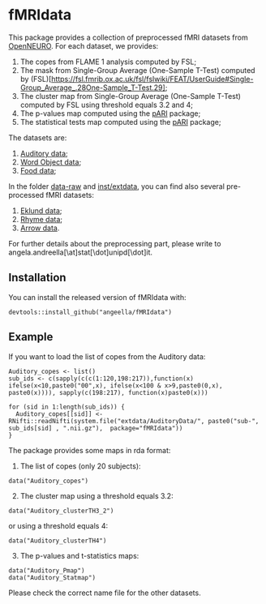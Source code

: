 # fMRIdata

This package provides a collection of preprocessed fMRI datasets from [OpenNEURO](https://openneuro.org/). For each dataset, we provides: 
 
 1. The copes from FLAME 1 analysis computed by FSL;
 2. The mask from Single-Group Average (One-Sample T-Test) computed by (FSL)[https://fsl.fmrib.ox.ac.uk/fsl/fslwiki/FEAT/UserGuide#Single-Group_Average_.28One-Sample_T-Test.29];
 3. The cluster map from Single-Group Average (One-Sample T-Test) computed by FSL using threshold equals 3.2 and 4;
 4. The p-values map computed using the [pARI](https://github.com/angeella/pARI) package;
 5. The statistical tests map computed using the [pARI](https://github.com/angeella/pARI) package;
 
 The datasets are:
 
 1. [Auditory data](https://openneuro.org/datasets/ds000158/versions/1.0.0);
 3. [Word Object data](https://openneuro.org/datasets/ds000107/versions/00001);
 4. [Food data](https://openneuro.org/datasets/ds000157/versions/00001);
 
 In the folder [data-raw](https://github.com/angeella/fMRIdata/tree/master/data-raw) and [inst/extdata](https://github.com/angeella/fMRIdata/tree/master/inst/extdata), you can find also several pre-processed fMRI datasets:
 
 1. [Eklund data](https://github.com/wanderine/ParametricMultisubjectfMRI);
 2. [Rhyme data](https://openneuro.org/datasets/ds000003/versions/1.0.0);
 3. [Arrow data](https://openneuro.org/datasets/ds000102/versions/00001).
 
 For further details about the preprocessing part, please write to angela.andreella[\at]stat[\dot]unipd[\dot]it.

## Installation

You can install the released version of fMRIdata with:

```{r}
devtools::install_github("angeella/fMRIdata")
```

## Example

If you want to load the list of copes from the Auditory data:

```{r}
Auditory_copes <- list()
sub_ids <- c(sapply(c(c(1:120,198:217)),function(x) ifelse(x<10,paste0("00",x), ifelse(x<100 & x>9,paste0(0,x), paste0(x)))), sapply(c(198:217), function(x)paste0(x)))

for (sid in 1:length(sub_ids)) {
  Auditory_copes[[sid]] <- RNifti::readNifti(system.file("extdata/AuditoryData/", paste0("sub-", sub_ids[sid] , ".nii.gz"),  package="fMRIdata"))
}
```
The package provides some maps in rda format:

1. The list of copes (only 20 subjects):

```{r}
data("Auditory_copes")
```

2. The cluster map using a threshold equals $3.2$:

```{r}
data("Auditory_clusterTH3_2")
```
or using a threshold equals $4$:

```{r}
data("Auditory_clusterTH4")
```
3. The p-values and t-statistics maps:

```{r}
data("Auditory_Pmap")
data("Auditory_Statmap")
```
Please check the correct name file for the other datasets.
